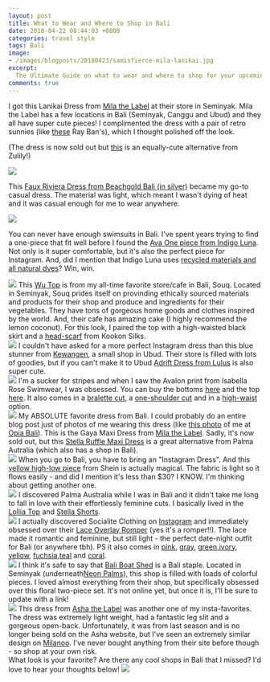 ```yaml
---
layout: post
title: What to Wear and Where to Shop in Bali
date: 2018-04-22 08:44:03 +0800
categories: travel style
tags: Bali
image:
- /images/blogposts/20180423/samisfierce-mila-lanikai.jpg
excerpt:
  The Ultimate Guide on what to wear and where to shop for your upcoming trip to Bali.
comments: true
---
```

I got this <span class="italics">Lanikai Dress</span> from <a href="https://www.milathelabel.com">Mila the Label</a> at their store in Seminyak. Mila the Label has a few locations in Bali (Seminyak, Canggu and Ubud) and they all have super cute pieces! I complimented the dress with a pair of retro sunnies (like <a href="https://rstyle.me/~ar8Dq">these</a> Ray Ban's), which I thought polished off the look.

(The dress is now sold out but <a href="https://rstyle.me/~ar8At">this</a> is an equally-cute alternative from Zulily!)

<div class="space"></div>

<img src="/images/blogposts/20180423/samisfierce-beachgold-bali.jpg">

This <a href="https://www.beachgoldbali.com/collections/dresses/products/faux-riviera-dress-silver">Faux Riviera Dress from Beachgold Bali (in silver)</a> became my go-to casual dress. The material was light, which meant I wasn't dying of heat and it was casual enough for me to wear anywhere.

<div class="space"></div>

<img src="/images/blogposts/20180423/samisfierce-indigo-luna-onepiece.jpg">

You can never have enough swimsuits in Bali. I've spent years trying to find a one-piece that fit well before I found the <a href="https://indigoluna.net/collections/one-pieces/products/ava-one-piece-mustard?variant=42263508293">Ava One piece from Indigo Luna</a>. Not only is it super comfortable, but it's also the perfect piece for Instagram. And, did I mention that Indigo Luna uses <a href="https://indigoluna.net/pages/sustainable-practices">recycled materials and all natural dyes</a>? Win, win.

<div class="space"></div>
<img src="/images/blogposts/20180423/samisfierce-souq-wu.jpg">
This <a href="https://www.souqstore.co/collections/shop/products/wu-linen-trumpet-sleeve-top-navy-white-stripes">Wu Top</a> is from my all-time favorite store/cafe in Bali, Souq. Located in Seminyak, Souq prides itself on provinding ethically sourced materials and products for their shop and produce and ingredients for their vegetables. They have tons of gorgeous home goods and clothes inspired by the world. And, their cafe has amazing cake (I highly recommend the lemon coconut). For this look, I paired the top with a high-waisted black skirt and a <a href="http://www.kokoonsilks.com/scarf/scarf-guci">head-scarf</a> from <span class="italics">Kookon Silks</span>.

<div class="space"></div>

<img src="/images/blogposts/20180423/samisfierce-kewangen.jpg">
I couldn't have asked for a more perfect Instagram dress than this blue stunner from <a href="http://www.kewangen.com/">Kewangen</a>, a small shop in Ubud. Their store is filled with lots of goodies, but if you can't make it to Ubud <a href="https://www.lulus.com/products/gently-adrift-navy-blue-maxi-dress/355502.html">Adrift Dress from Lulus</a> is also super cute.

<div class="space"></div>

<img src="/images/blogposts/20180423/samisfierce-isabelle-rose-swim.jpg">
I'm a sucker for stripes and when I saw the <span class="italics">Avalon print from Isabella Rose Swimwear</span>, I was obsessed. You can buy the bottoms <a href="https://rstyle.me/~arcqj">here</a> and the top <a href="https://rstyle.me/~arcqm">here</a>. It also comes in a <a href ="https://rstyle.me/~arcqO">bralette cut</a>, a <a href="https://rstyle.me/~arcqR">one-shoulder cut</a> and in a <a href="https://rstyle.me/~arcqV">high-waist</a> option.  

<div class="space"></div>

<img src="/images/blogposts/20180423/samisfierce-mila-the-label-bali.jpg">
My ABSOLUTE favorite dress from Bali. I could probably do an entire blog post just of photos of me wearing this dress (like <a href="https://www.instagram.com/p/BfyDNltlmhE/?taken-by=samisfierce">this photo</a> of me at <a href="http://opiabali.com/">Opia Bali</a>). This is the <span class="italics">Gaya Maxi Dress</span> from <a href="https://www.milathelabel.com/collections/dresses/products/gaya-maxi-dress">Mila the Label</a>. Sadly, it's now sold out, but this <a href="https://www.palma-australia.com/collections/dresses/products/pm1595-stella-ruffle-maxi-dress-2">Stella Ruffle Maxi Dress</a> is a great alternative from Palma Autralia (which also has a shop in Bali).

<div class="space"></div>

<img src="/images/blogposts/20180423/samisfierce-shein-yellow.jpg">
When you go to Bali, you have to bring an "Instagram Dress". And this <a href="https://rstyle.me/~arcM4">yellow high-low piece</a> from <span class="italics">Shein</span> is actually magical. The fabric is light so it flows easily - and did I mention it's less than $30? I KNOW. I'm thinking about getting another one.

<div class="space"></div>

<img src="/images/blogposts/20180423/samisfierce-palma-australia.jpg">
I discovered <span class="italics">Palma Australia</span> while I was in Bali and it didn't take me long to fall in love with their effortlessly feminine cuts. I basically lived in the <a href="https://www.palma-australia.com/collections/tops/products/pm1570-lollia-top">Lollia Top</a> and <a href="https://www.palma-australia.com/collections/bottoms/products/pm1591-stella-short">Stella Shorts</a>.

<div class="space"></div>

<img src="/images/blogposts/20180423/samisfierce-socialite.jpeg">
I actually discovered <span class="italics">Socialite Clothing</span> on <a href="https://www.instagram.com/socialiteclothing/">Instagram</a> and immediately obsessed over their <a href="https://shop.nordstrom.com/s/socialite-lace-overlay-romper/4980314?origin=keywordsearch-personalizedsort&fashioncolor=BURGUNDY%20GINGER">Lace Overlay Romper</a> (yes it's a romper!!). The lace made it romantic and feminine, but still light - the perfect date-night outfit for Bali (or anywhere tbh). PS it also comes in <a href="https://rstyle.me/~arcBE">pink</a>, <a href="https://rstyle.me/~arcBH">gray</a>, <a href="https://rstyle.me/~arcBL">green</a>,<a href="https://rstyle.me/~arcBP">ivory</a>, <a href="https://rstyle.me/~arcC8">yellow</a>, <a href="https://rstyle.me/~arcCc">fuchsia</a>,<a href="https://rstyle.me/~arcD5">teal</a> and <a href="https://rstyle.me/~arcD7">coral</a>.

<div class="space"></div>

<img src="/images/blogposts/20180423/samisfierce-baliboatshed.jpg">
I think it's safe to say that <a href="https://baliboatshed.com/">Bali Boat Shed</a> is a Bali staple. Located in Seminyak (underneath<a href="https://www.neonpalms.com/">Neon Palms</a>), this shop is filled with loads of colorful pieces. I loved almost everything from their shop, but specifically obsessed over this floral two-piece set. It's not online yet, but once it is, I'll be sure to update with a link!

<div class="space"></div>

<img src="/images/blogposts/20180423/samisfierce-asha-the-label.jpg">
This dress from <a href="https://ashaboutique.com.au/">Asha the Label</a> was another one of my insta-favorites. The dress was extremely light weight, had a fantastic leg slit and a gorgeous open-back. Unfortunately, it was from last season and is no longer being sold on the Asha website, but I've seen an extremely similar design on <a href="https://rstyle.me/~arcRa">Milanoo</a>. I've never bought anything from their site before though - so shop at your own risk.

<div class="space"></div>
What look is your favorite? Are there any cool shops in Bali that I missed? I'd love to hear your thoughts below!

<img src="/images/blogposts/20180423/samisfierce-balistyle-lookbook.png">
